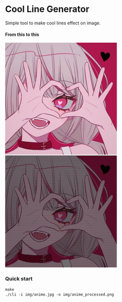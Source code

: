 # Cool Line Generator
Simple tool to make cool lines effect on image.

#### From this to this
![alt text](img/anime.jpg?raw=true "from")
![alt text](img/anime_processed.png?raw=true "to")


### Quick start
``` console
make
./cli -i img/anime.jpg -o img/anime_processed.png
```
